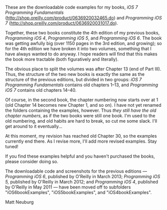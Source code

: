 
These are the downloadable code examples for my books, _iOS 7 Programming Fundamentals_ (<http://shop.oreilly.com/product/0636920032465.do>) and _Programming iOS 7_ (<http://shop.oreilly.com/product/0636920031017.do>).

Together, these two books constitute the 4th edition of my previous books, _Programming iOS 4_, *Programming iOS 5*, and *Programming iOS 6*. The book was getting awfully big (over 1150 pages in the 3rd edition, and growing); so for the 4th edition we have broken it into two volumes, something that I have always wanted to do anyway. I hope readers will find that this makes the book more tractable (both figuratively and literally).

The obvious place to split the volumes was after Chapter 13 (end of Part III). Thus, the structure of the two new books is exactly the same as the structure of the previous editions, but divided in two groups: _iOS 7 Programming Fundamentals_ contains old chapters 1–13, and _Programming iOS 7_ contains old chapters 14–40.

Of course, in the second book, the chapter numbering now starts over at 1 (old Chapter 14 becomes new Chapter 1, and so on). I have not yet renamed the folders containing the examples, however. Thus *they still have the old chapter numbers*, as if the two books were still one book. I'm used to the old numbering, and old habits are hard to break, so cut me some slack. I'll get around to it eventually...

At this moment, my revision has reached old Chapter 30, so the examples currently end there. As I revise more, I'll add more revised examples. Stay tuned!

If you find these examples helpful and you haven't purchased the books, please consider doing so.

The downloadable code and screenshots for the previous editions — _Programming iOS 6_, published by O'Reilly in March 2013; _Programming iOS 5,_ published by O'Reilly in March 2012; and _Programming iOS 4_, published by O'Reilly in May 2011 — have been moved off to subfolders "iOS6bookExamples", "iOS5bookExamples", and "iOS4bookExamples".

Matt Neuburg

